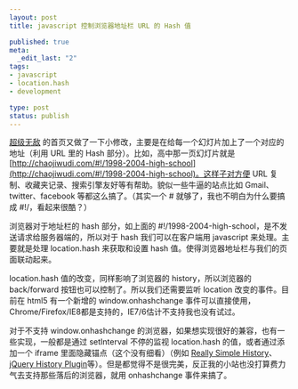 ```yaml
---
layout: post
title: javascript 控制浏览器地址栏 URL 的 Hash 值

published: true
meta:
  _edit_last: "2"
tags:
- javascript
- location.hash
- development

type: post
status: publish
---
```

[超级无敌](http://chaojiwudi.com "超级无敌 - 冯智超的个人网站") 的首页又做了一下小修改，主要是在给每一个幻灯片加上了一个对应的地址（利用 URL 里的 Hash 部分）。比如，高中那一页幻灯片就是 [http://chaojiwudi.com/#!/1998-2004-high-school](http://chaojiwudi.com/#!/1998-2004-high-school)。这样子对方便 URL 复制、收藏夹记录、搜索引擎友好等有帮助。貌似一些牛逼的站点比如 Gmail、twitter、facebook 等都这么搞了。（其实一个 # 就够了，我也不明白为什么要搞成 #!/，看起来很酷？）

浏览器对于地址栏的 hash 部分，如上面的 #!/1998-2004-high-school，是不发送请求给服务器端的，所以对于 hash 我们可以在客户端用 javascript 来处理。主要就是处理 location.hash 来获取和设置 hash 值。使得浏览器地址栏与我们的页面联动起来。

location.hash 值的改变，同样影响了浏览器的 history，所以浏览器的 back/forward 按钮也可以控制了。所以我们还需要监听 location 改变的事件。目前在 html5 有一个新增的 window.onhashchange 事件可以直接使用，Chrome/Firefox/IE8都是支持的，IE7/6估计不支持我也没有试过。

对于不支持 window.onhashchange 的浏览器，如果想实现很好的兼容，也有一些实现，一般都是通过 setInterval 不停的监视 location.hash 的值，或者通过添加一个 iframe 里面隐藏锚点（这个没有细看）（例如 [Really Simple History](http://code.google.com/p/reallysimplehistory/)、[jQuery History Plugin](http://tkyk.github.com/jquery-history-plugin/)等）。但是都觉得不是很完美，反正我的小站也没打算费力气去支持那些落后的浏览器，就用 onhashchange 事件来搞了。

